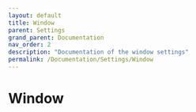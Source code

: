 ```yaml
---
layout: default
title: Window
parent: Settings
grand_parent: Documentation
nav_order: 2
description: "Documentation of the window settings"
permalink: /Documentation/Settings/Window
---
```


# Window
